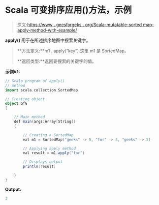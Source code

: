 # Scala 可变排序应用()方法，示例

> 原文:[https://www . geesforgeks . org/Scala-mutatable-sorted map-apply-method-with-example/](https://www.geeksforgeeks.org/scala-mutable-sortedmap-apply-method-with-example/)

**apply()** 用于在所述排序地图中搜索关键字。

> **方法定义:**m1 . apply(“key”)
> 这里 m1 是 SortedMap。
> 
> **返回类型:**返回要搜索的关键字的值。

**示例#1:**

```scala
// Scala program of apply()
// method
import scala.collection.SortedMap

// Creating object
object GfG
{ 

    // Main method
    def main(args:Array[String])
    {

        // Creating a SortedMap
        val m1 = SortedMap("geeks" -> 5, "for" -> 3, "geeks" -> 5)

        // Applying apply method
        val result = m1.apply("for") 

        // Displays output
        println(result)

    }
}
```

**Output:**

```scala
3

```